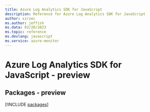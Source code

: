 ```yaml
---
title: Azure Log Analytics SDK for JavaScript
description: Reference for Azure Log Analytics SDK for JavaScript
author: xirzec
ms.author: jeffish
ms.data: 03/20/2023
ms.topic: reference
ms.devlang: javascript
ms.service: azure-monitor
---
```

# Azure Log Analytics SDK for JavaScript - preview
## Packages - preview
[!INCLUDE [packages](log-analytics-index.md)]